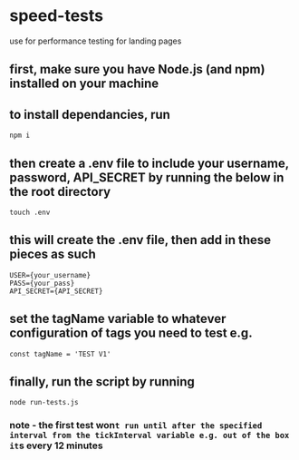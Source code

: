 # speed-tests
use for performance testing for landing pages

## first, make sure you have Node.js (and npm) installed on your machine


## to install dependancies, run

```
npm i
```

## then create a .env file to include your username, password, API_SECRET by running the below in the root directory

```
touch .env
```

## this will create the .env file, then add in these pieces as such

```
USER={your_username}
PASS={your_pass}
API_SECRET={API_SECRET}
```

## set the tagName variable to whatever configuration of tags you need to test e.g.

```
const tagName = 'TEST V1'
```


## finally, run the script by running

```
node run-tests.js
```

### note - the first test won`t run until after the specified interval from the tickInterval variable e.g. out of the box it`s every 12 minutes


